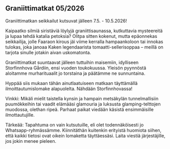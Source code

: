 ## Graniittimatkat 05/2026

Graniittimatkan seikkailut kutsuvat jälleen 7.5. - 10.5.2026!

Kaipaatko silmiä siristäviä löylyjä graniittisaunassa, kutkuttavia mysteereitä ja lupaa tehdä katalia petoksia? Olitpa sitten kokenut, mutta epäonnekas seikkailija, jolle Faaraon kirous jäi viime kerralla hampaankoloon tai innokas tulokas, joka janoaa Kaken legendaarista tomaatti-sellerisoppaa  – meillä on tarjota sinulle jotakin aivan uskomatonta.

Graniittimatkat suuntaavat jälleen tuttuihin maisemiin, idylliseen Storfinnhova Gårdiin, ensi vuoden toukokuussa. Yleisön pyynnöstä aloitamme murharituaalit jo torstaina ja päätämme ne sunnuntaina.

Hyppää siis mukaan tähän ainutlaatuiseen matkaan täyttämällä ilmoittautumislomake alapuolelta. Nähdään Storfinnhovassa!

Vinkki: Mikäli mielit taistella kynsin ja hampain metsäkylän tunnelmallisiin puumökkeihin tai vaadit elämääsi glamouria ja luksusta glamping-telttojen muodossa, olethan ripeä. Parhaat paikat viedään käsistä ensimmäisille ilmottautujille.

Tärkeää: Tapahtuma on vain kutsutuille, eli olet todennäköisesti jo Whatsapp-ryhmässämme. Kiinnitäthän kuitenkin erityistä huomiota siihen, että kaikki tietosi ovat oikein lomaketta täyttäessäsi. Laita viestiä järjestäjille, jos jokin menee pieleen.
